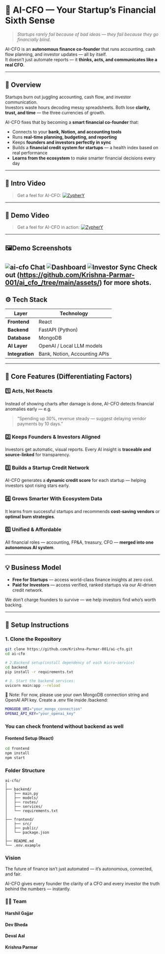 # 🤖 AI-CFO — Your Startup’s Financial Sixth Sense

> *Startups rarely fail because of bad ideas — they fail because they go financially blind.*

AI-CFO is an **autonomous finance co-founder** that runs accounting, cash flow planning, and investor updates — all by itself.  
It doesn’t just automate reports — it **thinks, acts, and communicates like a real CFO**.

---

## 🚀 Overview

Startups burn out juggling accounting, cash flow, and investor communication.  
Investors waste hours decoding messy spreadsheets. Both lose **clarity, trust, and time** — the three currencies of growth.

AI-CFO fixes that by becoming a **smart financial co-founder** that:
- Connects to your **bank, Notion, and accounting tools**  
- Runs **real-time planning, budgeting, and reporting**  
- Keeps **founders and investors perfectly in sync**  
- Builds a **financial credit system for startups** — a health index based on real performance  
- **Learns from the ecosystem** to make smarter financial decisions every day

---

## 🎥 Intro Video

> Get a feel for AI-CFO:
[![ZypherY](assets//thumbnail.png)](https://youtu.be/OP2IdZhzOvU "Introducing ZypherY ai-cfo")

---

## 🎥 Demo Video
> Get a feel for AI-CFO in action:
[![ZypherY](assets/demo/logo.png)](https://youtu.be/ijPLUVCrt6Q "Introducing ZypherY ai-cfo")

---




## 🖼️Demo Screenshots
![ai-cfo Chat](assets/demo/main_crop_chat.jpg)
![Dashboard](assets/demo/main_dashboard.jpg)
![Investor Sync](assets//Investor_Sync.jpg)
Check out (https://github.com/Krishna-Parmar-001/ai_cfo_/tree/main/assets/) for more shots.
---

## ⚙️ Tech Stack

| Layer | Technology |
|-------|-------------|
| **Frontend** | React |
| **Backend** | FastAPI (Python) |
| **Database** | MongoDB |
| **AI Layer** | OpenAI / Local LLM models |
| **Integration** | Bank, Notion, Accounting APIs |
---

## 🧠 Core Features (Differentiating Factors)

### 1️⃣ Acts, Not Reacts  
Instead of showing charts after damage is done, AI-CFO detects financial anomalies early — e.g.  
> “Spending up 30%, revenue steady — suggest delaying vendor payments by 10 days.”

### 2️⃣ Keeps Founders & Investors Aligned  
Investors get automatic, visual reports. Every AI insight is **traceable and source-linked** for transparency.

### 3️⃣ Builds a Startup Credit Network  
AI-CFO generates a **dynamic credit score** for each startup — helping investors spot rising stars early.

### 4️⃣ Grows Smarter With Ecosystem Data  
It learns from successful startups and recommends **cost-saving vendors** or **optimal burn strategies**.

### 5️⃣ Unified & Affordable  
All financial roles — accounting, FP&A, treasury, CFO — **merged into one autonomous AI system**.

---

## 💡 Business Model

- **Free for Startups** — access world-class finance insights at zero cost.  
- **Paid for Investors** — access verified, ranked startups via our AI-driven credit network.

We don’t charge founders to survive — we help investors find who’s worth backing.

---

## 🧩 Setup Instructions

### 1. Clone the Repository
```bash
git clone https://github.com/Krishna-Parmar-001/ai-cfo.git
cd ai-cfo

# 2.Backend setup(install dependency of each micro-service)
cd backend
pip install -r requirements.txt

# 3. Start the backend services:
uvicorn main:app --reload
```
🧠 Note:
For now, please use your own MongoDB connection string and OpenAI API key.
Create a .env file inside /backend:
```bash
MONGODB_URI="your_mongo_connection"
OPENAI_API_KEY="your_openai_key"
```

### You can check frontend without backend as well
#### Frontend Setup (React)
```bash
cd frontend
npm install
npm start
```

### Folder Structure
```
ai-cfo/
│
├── backend/
│   ├── main.py
│   ├── models/
│   ├── routes/
│   ├── services/
│   └── requirements.txt
│
├── frontend/
│   ├── src/
│   ├── public/
│   └── package.json
│
├── README.md
└── .env.example
```

### Vision
The future of finance isn’t just automated —
it’s autonomous, connected, and fair.


AI-CFO gives every founder the clarity of a CFO and every investor the truth behind the numbers — instantly.


### 🧑‍💻 Team

#### Harshil Gajjar
#### Dev Bheda
#### Deval Aal
#### Krishna Parmar
